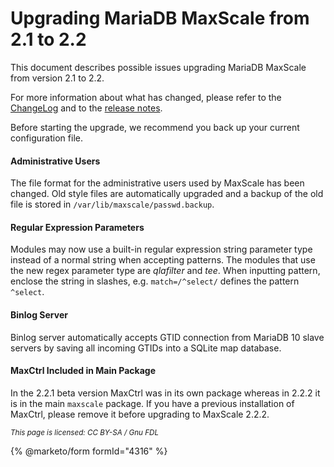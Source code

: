 # Upgrading MariaDB MaxScale from 2.1 to 2.2

This document describes possible issues upgrading MariaDB MaxScale from version
2.1 to 2.2.

For more information about what has changed, please refer to the [ChangeLog](https://app.gitbook.com/s/aEnK0ZXmUbJzqQrTjFyb/maxscale) and to the [release notes](https://app.gitbook.com/s/aEnK0ZXmUbJzqQrTjFyb/maxscale).

Before starting the upgrade, we recommend you back up your current configuration
file.

#### Administrative Users

The file format for the administrative users used by MaxScale has been
changed. Old style files are automatically upgraded and a backup of the old file is
stored in `/var/lib/maxscale/passwd.backup`.

#### Regular Expression Parameters

Modules may now use a built-in regular expression string parameter type instead
of a normal string when accepting patterns. The modules that use the new regex
parameter type are _qlafilter_ and _tee_. When inputting pattern, enclose the
string in slashes, e.g. `match=/^select/` defines the pattern `^select`.

#### Binlog Server

Binlog server automatically accepts GTID connection from MariaDB 10 slave servers
by saving all incoming GTIDs into a SQLite map database.

#### MaxCtrl Included in Main Package

In the 2.2.1 beta version MaxCtrl was in its own package whereas in 2.2.2
it is in the main `maxscale` package. If you have a previous installation
of MaxCtrl, please remove it before upgrading to MaxScale 2.2.2.

<sub>_This page is licensed: CC BY-SA / Gnu FDL_</sub>

{% @marketo/form formId="4316" %}
